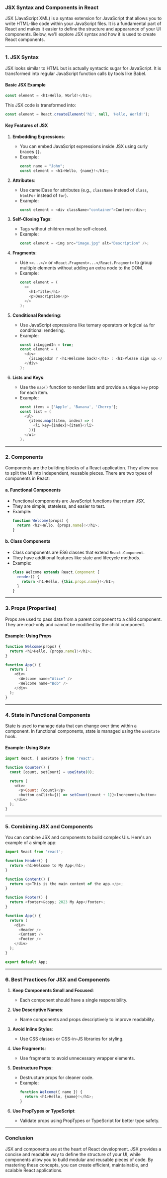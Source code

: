 ### **JSX Syntax and Components in React**

JSX (JavaScript XML) is a syntax extension for JavaScript that allows you to write HTML-like code within your JavaScript files. It is a fundamental part of React and makes it easier to define the structure and appearance of your UI components. Below, we'll explore JSX syntax and how it is used to create React components.

---

### **1. JSX Syntax**

JSX looks similar to HTML but is actually syntactic sugar for JavaScript. It is transformed into regular JavaScript function calls by tools like Babel.

#### **Basic JSX Example**
```javascript
const element = <h1>Hello, World!</h1>;
```

This JSX code is transformed into:
```javascript
const element = React.createElement('h1', null, 'Hello, World!');
```

#### **Key Features of JSX**
1. **Embedding Expressions**:
   - You can embed JavaScript expressions inside JSX using curly braces `{}`.
   - Example:
     ```javascript
     const name = "John";
     const element = <h1>Hello, {name}!</h1>;
     ```

2. **Attributes**:
   - Use camelCase for attributes (e.g., `className` instead of `class`, `htmlFor` instead of `for`).
   - Example:
     ```javascript
     const element = <div className="container">Content</div>;
     ```

3. **Self-Closing Tags**:
   - Tags without children must be self-closed.
   - Example:
     ```javascript
     const element = <img src="image.jpg" alt="Description" />;
     ```

4. **Fragments**:
   - Use `<>...</>` or `<React.Fragment>...</React.Fragment>` to group multiple elements without adding an extra node to the DOM.
   - Example:
     ```javascript
     const element = (
       <>
         <h1>Title</h1>
         <p>Description</p>
       </>
     );
     ```

5. **Conditional Rendering**:
   - Use JavaScript expressions like ternary operators or logical `&&` for conditional rendering.
   - Example:
     ```javascript
     const isLoggedIn = true;
     const element = (
       <div>
         {isLoggedIn ? <h1>Welcome back!</h1> : <h1>Please sign up.</h1>}
       </div>
     );
     ```

6. **Lists and Keys**:
   - Use the `map()` function to render lists and provide a unique `key` prop for each item.
   - Example:
     ```javascript
     const items = ['Apple', 'Banana', 'Cherry'];
     const list = (
       <ul>
         {items.map((item, index) => (
           <li key={index}>{item}</li>
         ))}
       </ul>
     );
     ```

---

### **2. Components**

Components are the building blocks of a React application. They allow you to split the UI into independent, reusable pieces. There are two types of components in React:

#### **a. Functional Components**
- Functional components are JavaScript functions that return JSX.
- They are simple, stateless, and easier to test.
- Example:
  ```javascript
  function Welcome(props) {
    return <h1>Hello, {props.name}!</h1>;
  }
  ```

#### **b. Class Components**
- Class components are ES6 classes that extend `React.Component`.
- They have additional features like state and lifecycle methods.
- Example:
  ```javascript
  class Welcome extends React.Component {
    render() {
      return <h1>Hello, {this.props.name}!</h1>;
    }
  }
  ```

---

### **3. Props (Properties)**

Props are used to pass data from a parent component to a child component. They are read-only and cannot be modified by the child component.

#### **Example: Using Props**
```javascript
function Welcome(props) {
  return <h1>Hello, {props.name}!</h1>;
}

function App() {
  return (
    <div>
      <Welcome name="Alice" />
      <Welcome name="Bob" />
    </div>
  );
}
```

---

### **4. State in Functional Components**

State is used to manage data that can change over time within a component. In functional components, state is managed using the `useState` hook.

#### **Example: Using State**
```javascript
import React, { useState } from 'react';

function Counter() {
  const [count, setCount] = useState(0);

  return (
    <div>
      <p>Count: {count}</p>
      <button onClick={() => setCount(count + 1)}>Increment</button>
    </div>
  );
}
```

---

### **5. Combining JSX and Components**

You can combine JSX and components to build complex UIs. Here's an example of a simple app:

```javascript
import React from 'react';

function Header() {
  return <h1>Welcome to My App</h1>;
}

function Content() {
  return <p>This is the main content of the app.</p>;
}

function Footer() {
  return <footer>&copy; 2023 My App</footer>;
}

function App() {
  return (
    <div>
      <Header />
      <Content />
      <Footer />
    </div>
  );
}

export default App;
```

---

### **6. Best Practices for JSX and Components**

1. **Keep Components Small and Focused**:
   - Each component should have a single responsibility.

2. **Use Descriptive Names**:
   - Name components and props descriptively to improve readability.

3. **Avoid Inline Styles**:
   - Use CSS classes or CSS-in-JS libraries for styling.

4. **Use Fragments**:
   - Use fragments to avoid unnecessary wrapper elements.

5. **Destructure Props**:
   - Destructure props for cleaner code.
   - Example:
     ```javascript
     function Welcome({ name }) {
       return <h1>Hello, {name}!</h1>;
     }
     ```

6. **Use PropTypes or TypeScript**:
   - Validate props using PropTypes or TypeScript for better type safety.

---

### **Conclusion**

JSX and components are at the heart of React development. JSX provides a concise and readable way to define the structure of your UI, while components allow you to build modular and reusable pieces of code. By mastering these concepts, you can create efficient, maintainable, and scalable React applications.
